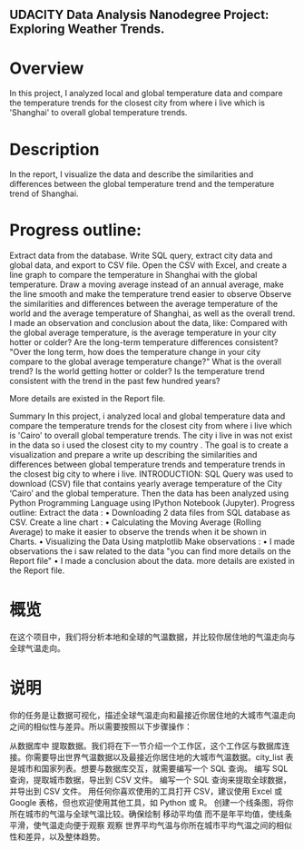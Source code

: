 ## UDACITY Data Analysis Nanodegree Project: Exploring Weather Trends.
# Overview
In this project, I analyzed local and global temperature data and compare the temperature trends for the closest city from where i live which is 'Shanghai' to overall global temperature trends.

# Description
In the report, I visualize the data and describe the similarities and differences between the global temperature trend and the temperature trend of Shanghai. 

# Progress outline:

Extract data from the database.
Write SQL query, extract city data and global data, and export to CSV file.
Open the CSV with Excel, and create a line graph to compare the temperature in Shanghai with the global temperature. 
Draw a moving average instead of an annual average, make the line smooth and make the temperature trend easier to observe
Observe the similarities and differences between the average temperature of the world and the average temperature of Shanghai, as well as the overall trend. 
I made an observation and conclusion about the data, like:
Compared with the global average temperature, is the average temperature in your city hotter or colder? Are the long-term temperature differences consistent?
"Over the long term, how does the temperature change in your city compare to the global average temperature change?"
What is the overall trend? Is the world getting hotter or colder? Is the temperature trend consistent with the trend in the past few hundred years?

More details are existed in the Report file.



Summary
In this project, i analyzed local and global temperature data and compare the temperature trends for the closest city from where i live which is 'Cairo' to overall global temperature trends.
The city i live in was not exist in the data so i used the closest city to my country .
The goal is to create a visualization and prepare a write up describing the similarities and differences between global temperature trends and temperature trends in the closest big city to where i live.
INTRODUCTION:
SQL Query was used to download (CSV) file that contains yearly average temperature of the City ‘Cairo’ and the global temperature.
Then the data has been analyzed using Python Programming Language using IPython Notebook (Jupyter).
Progress outline:
Extract the data :
• Downloading 2 data files from SQL database as CSV.
Create a line chart :
• Calculating the Moving Average (Rolling Average) to make it easier to observe the trends when it be shown in Charts.
• Visualizing the Data Using matplotlib
Make observations :
• I made observations the i saw related to the data "you can find more details on the Report file"
• I made a conclusion about the data.
more details are existed in the Report file.


# 概览
在这个项目中，我们将分析本地和全球的气温数据，并比较你居住地的气温走向与全球气温走向。

# 说明
你的任务是让数据可视化，描述全球气温走向和最接近你居住地的大城市气温走向之间的相似性与差异。所以需要按照以下步骤操作：

从数据库中 提取数据。我们将在下一节介绍一个工作区，这个工作区与数据库连接。你需要导出世界气温数据以及最接近你居住地的大城市气温数据。city_list 表是城市和国家列表。想要与数据库交互，就需要编写一个 SQL 查询。
编写 SQL 查询，提取城市数据，导出到 CSV 文件。
编写一个 SQL 查询来提取全球数据，并导出到 CSV 文件。
用任何你喜欢使用的工具打开 CSV，建议使用 Excel 或 Google 表格，但也欢迎使用其他工具，如 Python 或 R。
创建一个线条图，将你所在城市的气温与全球气温比较。确保绘制 移动平均值 而不是年平均值，使线条平滑，使气温走向便于观察
观察 世界平均气温与你所在城市平均气温之间的相似性和差异，以及整体趋势。
